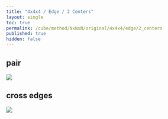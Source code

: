 ```yaml
---
title: "4x4x4 / Edge / 2 Centers"
layout: single
toc: true
permalink: /cube/method/NxNxN/original/4x4x4/edge/2_centers
published: true
hidden: false
---
```


<head>
  <base target="_blank">
  <style>
    img {
      max-width: 250px;
    }
  </style>
</head>



## pair

<a href="https://alpha.twizzle.net/edit/?puzzle=4x4x4&stickering=Cross&setup-alg=z+D+B+U+D+F+D+2R+F+U+B+D+2R+B%27+U%27+F+2R+z2&alg=F2+2R%27">
  <img src="https://user-images.githubusercontent.com/92285528/221238706-72295b34-4fe7-42b5-8201-9eb42adc4ac4.png">
</a>



## cross edges

<a href="https://alpha.twizzle.net/edit/?puzzle=4x4x4&stickering=Cross&setup-alg=z+D+B+U+D+F+D+2R+F+U+B+D+2R+B%27+U%27+F+2R+z2+U2+2L+F%27&alg=R%27+F+2L2+F">
  <img src="https://user-images.githubusercontent.com/92285528/221237786-4447de20-5c67-444d-beb2-31df0a00292f.png">
</a>
